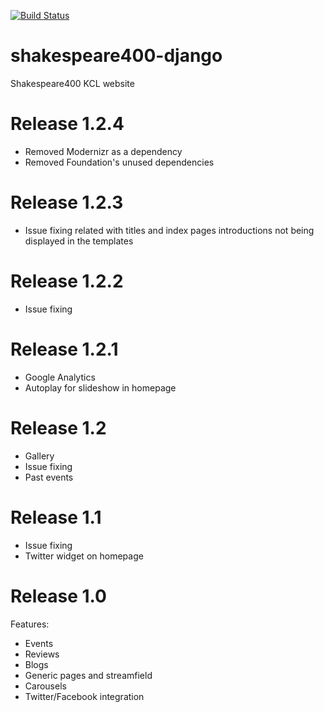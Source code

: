 [![Build Status](https://travis-ci.org/kingsdigitallab/shakespeare400-django.svg?branch=master)](https://travis-ci.org/kingsdigitallab/shakespeare400-django)

# shakespeare400-django
Shakespeare400 KCL website

# Release 1.2.4
* Removed Modernizr as a dependency
* Removed Foundation's unused dependencies

# Release 1.2.3
* Issue fixing related with titles and index pages introductions not being displayed in the templates

# Release 1.2.2
* Issue fixing

# Release 1.2.1
* Google Analytics
* Autoplay for slideshow in homepage

# Release 1.2
* Gallery
* Issue fixing
* Past events

# Release 1.1
* Issue fixing
* Twitter widget on homepage

# Release 1.0
Features:
* Events
* Reviews
* Blogs
* Generic pages and streamfield
* Carousels
* Twitter/Facebook integration
